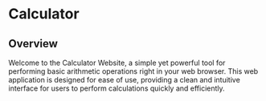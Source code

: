 # Calculator
<h2>Overview</h2>
<p>Welcome to the Calculator Website, a simple yet powerful tool for performing basic arithmetic operations right in your web browser. This web application is designed for ease of use, providing a clean and intuitive interface for users to perform calculations quickly and efficiently.</p>
